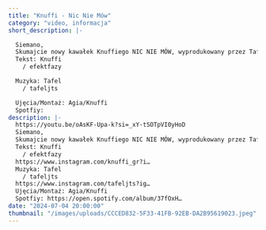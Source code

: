 ```yaml
---
title: "Knuffi - Nic Nie Mów"
category: "video, informacja"
short_description: |-

  Siemano,
  Skumajcie nowy kawałek Knuffiego NIC NIE MÓW, wyprodukowany przez Tafla. Klip zrobiony jest na klimatycznych miejscówkach Londynu, co dodaje klimatu do odsłuchu. Bang! Bang! Pozdro! 🎱🎱🎱
  Tekst: Knuffi
    / efektfazy

  Muzyka: Tafel
    / tafeljts

  Ujęcia/Montaż: Agia/Knuffi
  Spotfiy:
description: |-
  https://youtu.be/oAsKF-Upa-k?si=_xY-tSOTpVI0yHoD
  Siemano,
  Skumajcie nowy kawałek Knuffiego NIC NIE MÓW, wyprodukowany przez Tafla. Klip zrobiony jest na klimatycznych miejscówkach Londynu, co dodaje klimatu do odsłuchu. Bang! Bang! Pozdro! 🎱🎱🎱
  Tekst: Knuffi
    / efektfazy
  https://www.instagram.com/knuffi_gr?i…
  Muzyka: Tafel
    / tafeljts
  https://www.instagram.com/tafeljts?ig…
  Ujęcia/Montaż: Agia/Knuffi
  Spotfiy: https://open.spotify.com/album/37fOxH…
date: "2024-07-04 20:00:00"
thumbnail: "/images/uploads/CCCED832-5F33-41FB-92EB-DA2B95619023.jpeg"
---
```

